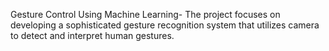 Gesture Control Using Machine Learning-
The project focuses on developing a sophisticated gesture recognition system that utilizes camera to detect and interpret human gestures.
